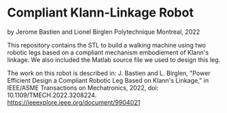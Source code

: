 # Compliant Klann-Linkage Robot
by Jerome Bastien and Lionel Birglen
Polytechnique Montreal, 2022

This repository contains the STL to build a walking machine using two robotic legs based on a compliant mechanism embodiement of Klann's linkage. We also included the Matlab source file we used to design this leg.

The work on this robot is described in:
J. Bastien and L. Birglen, "Power Efficient Design a Compliant Robotic Leg Based on Klann's Linkage," in IEEE/ASME Transactions on Mechatronics, 2022, doi: 10.1109/TMECH.2022.3208224.
https://ieeexplore.ieee.org/document/9904021
